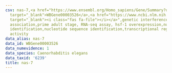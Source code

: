 ```yaml
---
csv: nas-7,<a href="https://www.ensembl.org/Homo_sapiens/Gene/Summary?db=core;g=WBGene00003526"
  target="_blank">WBGene00003526</a>,<a href="https://www.ncbi.nlm.nih.gov/pubmed/30894454"
  target="_blank"><i class="fas fa-file"></i></a>",genetic interference,functional
  association,prime adult stage, RNA-seq assay, hsf-1 overexpression,nucleotide sequence
  identification,nucleotide sequence identification,transcriptional regulation,up-regulates
  activity
data_alias: nas-7
data_id: WBGene00003526
data_numevidence: 1
data_species: Caenorhabditis elegans
data_taxid: '6239'
title: nas-7
---
```

